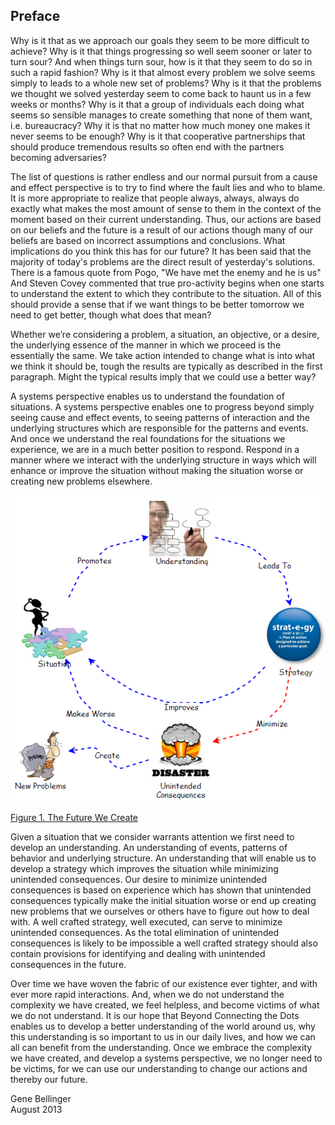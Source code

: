 ## Preface ##

Why is it that as we approach our goals they seem to be more difficult to achieve? Why is it that things progressing so well seem sooner or later to turn sour? And when things turn sour, how is it that they seem to do so in such a rapid fashion? Why is it that almost every problem we solve seems simply to leads to a whole new set of problems? Why is it that the problems we thought we solved yesterday seem to come back to haunt us in a few weeks or months? Why is it that a group of individuals each doing what seems so sensible manages to create something that none of them want, i.e. bureaucracy? Why it is that no matter how much money one makes it never seems to be enough? Why is it that cooperative partnerships that should produce tremendous results so often end with the partners becoming adversaries? 

The list of questions is rather endless and our normal pursuit from a cause and effect perspective is to try to find where the fault lies and who to blame. It is more appropriate to realize that people always, always, always do exactly what makes the most amount of sense to them in the context of the moment based on their current understanding. Thus, our actions are based on our beliefs and the future is a result of our actions though many of our beliefs are based on incorrect assumptions and conclusions. What implications do you think this has for our future? It has been said that the majority of today's problems are the direct result of yesterday's solutions. There is a famous quote from Pogo, "We have met the enemy and he is us" And Steven Covey commented that true pro-activity begins when one starts to understand the extent to which they contribute to the situation. All of this should provide a sense that if we want things to be better tomorrow we need to get better, though what does that mean?

Whether we’re considering a problem, a situation, an objective, or a desire, the underlying essence of the manner in which we proceed is the essentially the same. We take action intended to change what is into what we think it should be, tough the results are typically as described in the first paragraph. Might the typical results imply that we could use a better way?

A systems perspective enables us to understand the foundation of situations. A systems perspective enables one to progress beyond simply seeing cause and effect events, to seeing patterns of interaction and the underlying structures which are responsible for the patterns and events. And once we understand the real foundations for the situations we experience, we are in a much better position to respond. Respond in a manner where we interact with the underlying structure in ways which will enhance or improve the situation without making the situation worse or creating new problems elsewhere.

![Figure 1. [The Future We Create](http://insightmaker.com/insight/443)](00-im-443.png)

[Figure 1. The Future We Create](http://insightmaker.com/insight/443)

Given a situation that we consider warrants attention we first need to develop an understanding. An understanding of events, patterns of behavior and underlying structure. An understanding that will enable us to develop a strategy which improves the situation while minimizing unintended consequences. Our desire to minimize unintended consequences is based on experience which has shown that unintended consequences typically make the initial situation worse or end up creating new problems that we ourselves or others have to figure out how to deal with. A well crafted strategy, well executed, can serve to minimize unintended consequences. As the total elimination of unintended consequences is likely to be impossible a well crafted strategy should also contain provisions for identifying and dealing with unintended consequences in the future.

Over time we have woven the fabric of our existence ever tighter, and with ever more rapid interactions. And, when we do not understand the complexity we have created, we feel helpless, and become victims of what we do not understand. It is our hope that Beyond Connecting the Dots enables us to develop a better understanding of the world around us, why this understanding is so important to us in our daily lives, and how we can all can benefit from the understanding. Once we embrace the complexity we have created, and develop a systems perspective, we no longer need to be victims, for we can use our understanding to change our actions and thereby our future.

Gene Bellinger<br/>August 2013
